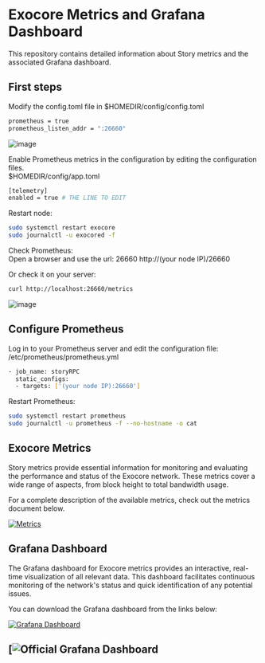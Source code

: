 # Exocore Metrics and Grafana Dashboard


This repository contains detailed information about Story metrics and the associated Grafana dashboard.  

## First steps  

Modify the config.toml file in $HOMEDIR/config/config.toml

```bash
prometheus = true
prometheus_listen_addr = ":26660"
```
![image](https://github.com/user-attachments/assets/fafc4510-efd8-4799-a304-4ed6e6970ef4)

Enable Prometheus metrics in the configuration by editing the configuration files.  
$HOMEDIR/config/app.toml
```bash
[telemetry]
enabled = true # THE LINE TO EDIT
```

Restart node:  
```bash
sudo systemctl restart exocore
sudo journalctl -u exocored -f
```

Check Prometheus:  
Open a browser and use the url: 26660
http://(your node IP)/26660

Or check it on your server:
```bash
curl http://localhost:26660/metrics
```
![image](https://github.com/user-attachments/assets/22b1c52e-c9b9-4d94-bfa8-b3cd3166d0f3)

## Configure Prometheus  

Log in to your Prometheus server and edit the configuration file:
/etc/prometheus/prometheus.yml

```bash
- job_name: storyRPC
  static_configs:
  - targets: ['(your node IP):26660']
```

Restart Prometheus:
```bash
sudo systemctl restart prometheus
sudo journalctl -u prometheus -f --no-hostname -o cat
```

## Exocore Metrics

Story metrics provide essential information for monitoring and evaluating the performance and status of the Exocore network. These metrics cover a wide range of aspects, from block height to total bandwidth usage.

For a complete description of the available metrics, check out the metrics document below.

[![Metrics](https://img.shields.io/badge/Metrics-View%20Metrics-blue?style=for-the-badge&logo=github&logoColor=white)](https://github.com/Cumulo-pro/Story_protocol/blob/main/monitoring/story_metrics.md)

## Grafana Dashboard

The Grafana dashboard for Exocore metrics provides an interactive, real-time visualization of all relevant data. This dashboard facilitates continuous monitoring of the network's status and quick identification of any potential issues.

You can download the Grafana dashboard from the links below:

[![Grafana Dashboard](https://img.shields.io/badge/Grafana%20Dashboard-Download-blue?style=for-the-badge&logo=github&logoColor=white)](https://github.com/Cumulo-pro/ExocoreTools/blob/main/monitoring/exocore_metrics.md)


[![Official Grafana Dashboard](https://grafana.com/grafana/dashboards/22210-exocore-dashboard-by-cumulo/)
---

